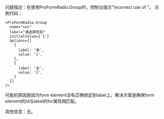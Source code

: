 问题描述：在使用ProFormRadio.Group时，控制台提示"Incorrect use of <label for=FORM_ELEMENT>"。
示例代码：

```php-template
<ProFormRadio.Group
  name="sex"
  label="请选择性别"
  initialValue={'1'}
  options={[
    {
      label: '男',
      value: '1',
    },
    {
      label: '女',
      value: '2',
    }
  ]}
/>
```

可能的原因是因为form element没有正确绑定到label上。解决方案是确保form element的id与label的for属性相匹配。

其他信息：无。
